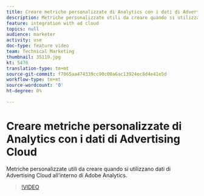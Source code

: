 ```yaml
---
title: Creare metriche personalizzate di Analytics con i dati di Advertising Cloud
description: Metriche personalizzate utili da creare quando si utilizzano dati di Advertising Cloud all’interno di Adobe Analytics.
feature: integration with ad cloud
topics: null
audience: marketer
activity: use
doc-type: feature video
team: Technical Marketing
thumbnail: 35119.jpg
kt: 5476
translation-type: tm+mt
source-git-commit: f7065aa474339cc90c00a6ac13924ec8d4e41e5d
workflow-type: tm+mt
source-wordcount: '0'
ht-degree: 0%

---
```



# Creare metriche personalizzate di Analytics con i dati di Advertising Cloud

Metriche personalizzate utili da creare quando si utilizzano dati di Advertising Cloud all’interno di Adobe Analytics.

>[!VIDEO](https://video.tv.adobe.com/v/35119/?quality=12&learn=on)
